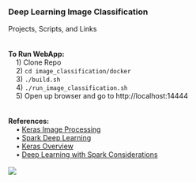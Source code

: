 <h3>Deep Learning Image Classification</h3>
Projects, Scripts, and Links
<br>
<br>
<br><b>To Run WebApp:</b>
<br>&nbsp;&nbsp;&nbsp;&nbsp;1) Clone Repo
<br>&nbsp;&nbsp;&nbsp;&nbsp;2) <code>cd image_classification/docker</code>
<br>&nbsp;&nbsp;&nbsp;&nbsp;3) <code>./build.sh</code>
<br>&nbsp;&nbsp;&nbsp;&nbsp;4) <code>./run_image_classification.sh</code>
<br>&nbsp;&nbsp;&nbsp;&nbsp;5) Open up browser and go to http://localhost:14444
<br>
<br>
<br><b>References:</b>
<br>&nbsp;&nbsp;&nbsp;&nbsp;&bull;&nbsp;<a href="https://keras.io/preprocessing/image/">Keras Image Processing</a>
<br>&nbsp;&nbsp;&nbsp;&nbsp;&bull;&nbsp;<a href="https://github.com/databricks/spark-deep-learning#transfer-learning">Spark Deep Learning</a>
<br>&nbsp;&nbsp;&nbsp;&nbsp;&bull;&nbsp;<a href="https://elitedatascience.com/keras-tutorial-deep-learning-in-python">Keras Overview</a>
<br>&nbsp;&nbsp;&nbsp;&nbsp;&bull;&nbsp;<a href="https://thenewstack.io/tips-tricks-develop-deep-learning-using-apache-spark/">Deep Learning with Spark Considerations</a>
<br>
<br><img src="screenshots/image_classification_results1.png" class="inline"/>

